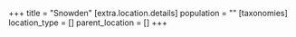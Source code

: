 +++
title = "Snowden"
[extra.location.details]
population = ""
[taxonomies]
location_type = []
parent_location = []
+++


